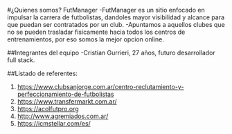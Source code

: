 #¿Quienes somos? FutManager
-FutManager es un sitio enfocado en impulsar la carrera de futbolistas, dandoles mayor visibilidad y alcance para que puedan ser contratados por un club.
-Apuntamos a aquellos clubes que no se pueden trasladar fisicamente hacia todos los centros de entrenamientos, por eso somos la mejor opcion online.

##Integrantes del equipo
-Cristian Gurrieri, 27 años, futuro desarrollador full stack.


##Listado de referentes:
1. <https://www.clubsanjorge.com.ar/centro-reclutamiento-y-perfeccionamiento-de-futbolistas>
2. <https://www.transfermarkt.com.ar/>
3. <https://acolfutpro.org>
4. <http://www.agremiados.com.ar/>
5. <https://icmstellar.com/es/>